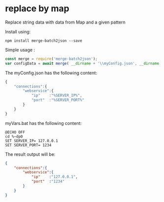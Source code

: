 # replace by map
Replace string data with data from Map and a given pattern


Install using:

```
npm install merge-batch2json --save
```


Simple usage :

```js
const merge = require('merge-batch2json');
var configData = await merge( __dirname + '\\myConfig.json', __dirname + '\\myVars.bat'  );
 ```

The myConfig.json has the following content:
```js
{
    "connections":{
        "webservice":{
            "ip"    :"%SERVER_IP%",
            "port"  :"%SERVER_PORT%"
        }
    }
}
```

myVars.bat has the following content:
```
@ECHO OFF
cd %~dp0
SET SERVER_IP= 127.0.0.1
SET SERVER_PORT= 1234
```

The result output will be:

```json
{
    "connections":{
        "webservice":{
            "ip"    :"127.0.0.1",
            "port"  :"1234"
        }
    }
}
```